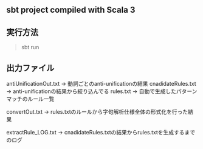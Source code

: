 ## sbt project compiled with Scala 3
## 実行方法
> sbt run

## 出力ファイル
antiUnificationOut.txt -> 動詞ごとのanti-unificationの結果
cnadidateRules.txt -> anti-unificationの結果から絞り込んでる
rules.txt -> 自動で生成したパターンマッチのルール一覧

convertOut.txt -> rules.txtのルールから字句解析仕様全体の形式化を行った結果


extractRule_LOG.txt -> cnadidateRules.txtの結果からrules.txtを生成するまでのログ

